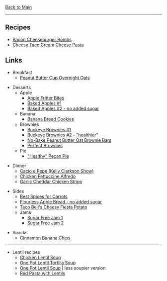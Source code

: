 [Back to Main](/README.md)

---
## Recipes

- [Bacon Cheeseburger Bombs](/10%20Food/Bacon%20Cheeseburger%20Bombs.md)
- [Cheesy Taco Cream Cheese Pasta](/10%20Food/Cheesy%20Taco%20Cream%20Cheese%20Pasta.md)

## Links

<!---->
- Breakfast
	- [Peanut Butter Cup Overnight Oats](https://www.facebook.com/photo.php?fbid=122136463634395159&set=pb.61561854786815.-2207520000&type=3)

<!---->
- Desserts
	- Apple
		- [Apple Fritter Bites](https://delectablerecipe.com/apple-fritter-bites/)
		- [Baked Apples #1](https://www.allrecipes.com/recipe/255931/baked-cinnamon-apples/)
		- [Baked Apples #2 - no added sugar](https://happyhealthymama.com/simple-baked-apples.html)
	- Banana
		- [Banana Bread Cookies](https://recipestasteful.com/the-best-banana-bread-cookies-6-ingredients/)
	- Brownies
		- [Buckeye Brownies #1](https://www.livewellbakeoften.com/buckeye-brownies/)
		- [Buckeye Brownies #2 - "healthier"](https://www.halfbakedharvest.com/healthier-buckeye-brownies/)
		- [No-Bake Peanut Butter Oat Brownie Bars](https://cookerycrafters.com/healthy-no-bake-peanut-butter-oat-brownie-bars/)
		- [Perfect Brownies](https://lickthebowlgood.blogspot.com/2013/02/the-perfect-brownie.html)
	- Pie
		- ["Healthy" Pecan Pie](https://www.joyfulhealthyeats.com/homemade-pecan-pie-no-corn-syrup/)

<!---->
- Dinner
	- [Cacio e Pepe (Kelly Clarkson Show)](https://www.today.com/recipes/cacio-pepe-recipe-t251620)
	- [Chicken Fettuccine Alfredo](https://healthyfitnessmeals.com/chicken-fettuccine-alfredo/#recipe)
	- [Garlic Cheddar Chicken Strips](https://www.theidearoom.net/garlic-cheddar-chicken-strips)

<!---->
- Sides
	- [Best Spices for Carrots](https://pinchspicemarket.com/blog/spices-for-carrots-best-ways-to-cook)
	- [Flourless Apple Bread - no added sugar](https://thebakermama.com/recipes/healthy-flourless-fresh-apple-bread/)
	- [Taco Bell's Cheesy Fiesta Potato](https://copykat.com/taco-bell-cheesy-fiesta-potatoes)
	- Jams
		- [Sugar Free Jam 1](https://thishealthykitchen.com/easy-strawberry-jam-3-ingredient/)
		- [Sugar Free Jam 2](https://prettydeliciouslife.com/sugar-free-jam-3-ingredients-10-minutes/)

<!---->
- Snacks
	- [Cinnamon Banana Chips](https://www.mealgarden.com/recipe/crunchy-cinnamon-baked-banana-chips/)

---

<!---->
- Lentil recipes
	- [Chicken Lentil Soup](https://pulserecipes.com/chicken-lentil-soup-recipe/#tasty-recipes-1884-jump-target)
	- [One Pot Lentil Tortilla Soup](https://www.veganricha.com/lentil-tortilla-soup/)
	- [One Pot Lentil Soup](https://www.aheadofthyme.com/easy-20-minute-one-pot-lentils/) | less soupier version
	- [Red Pasta with Lentils](https://minimalistbaker.com/spicy-red-pasta-with-lentils/#wprm-recipe-container-35367)
	